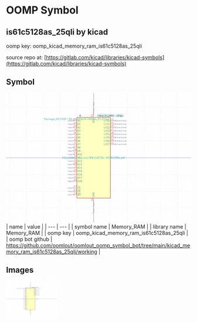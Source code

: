 # OOMP Symbol  
## is61c5128as_25qli  by kicad  
  
oomp key: oomp_kicad_memory_ram_is61c5128as_25qli  
  
source repo at: [https://gitlab.com/kicad/libraries/kicad-symbols](https://gitlab.com/kicad/libraries/kicad-symbols)  
## Symbol  
  
[![working.png](working_600.png)](working.png)  
| name | value | 
| --- | --- | 
| symbol name | Memory_RAM | 
| library name | Memory_RAM | 
| oomp key | oomp_kicad_memory_ram_is61c5128as_25qli | 
| oomp bot github | https://github.com/oomlout/oomlout_oomp_symbol_bot/tree/main/kicad_memory_ram_is61c5128as_25qli/working | 
## Images  
  
[![working.png](working_140.png)](working.png)  
